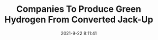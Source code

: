 ---
"title": "Companies To Produce Green Hydrogen From Converted Jack-Up"
"date": "2021-9-22 8:11:41"
"feed_name": "RIGZONE"
"feed_website": "http://www.rigzone.com/"
"feed_rss": "http://www.rigzone.com/news/rss/rigzone_latest.aspx"
"link": "https://www.rigzone.com/news/companies_to_produce_green_hydrogen_from_converted_jackup-22-sep-2021-166492-article/?rss=true"
"file": "_posts/2021-1-1-9c3e15874e05c1a041cb4998632952ffebbbfcbb.md"
"accident": "0"
"drilling": "0"
"dead": "0"
"injured": "0"
"where": "unknown site"
---